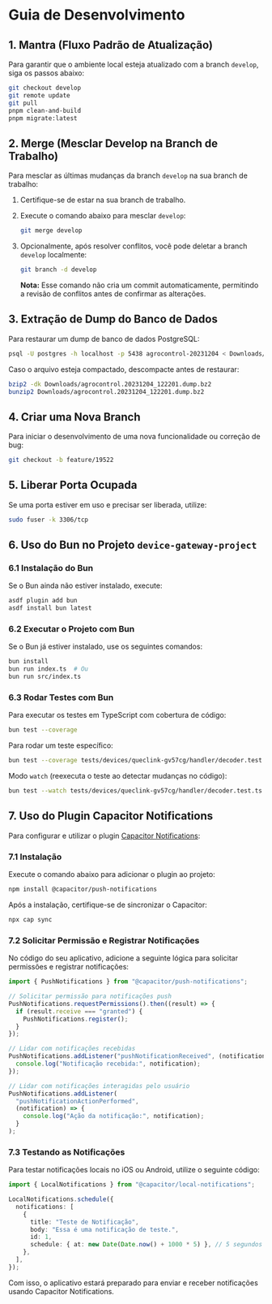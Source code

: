 # Guia de Desenvolvimento

## 1. Mantra (Fluxo Padrão de Atualização)

Para garantir que o ambiente local esteja atualizado com a branch `develop`, siga os passos abaixo:

```bash
git checkout develop
git remote update
git pull
pnpm clean-and-build
pnpm migrate:latest
```

## 2. Merge (Mesclar Develop na Branch de Trabalho)

Para mesclar as últimas mudanças da branch `develop` na sua branch de trabalho:

1. Certifique-se de estar na sua branch de trabalho.
2. Execute o comando abaixo para mesclar `develop`:

   ```bash
   git merge develop
   ```

3. Opcionalmente, após resolver conflitos, você pode deletar a branch `develop` localmente:

   ```bash
   git branch -d develop
   ```

   **Nota:** Esse comando não cria um commit automaticamente, permitindo a revisão de conflitos antes de confirmar as alterações.

## 3. Extração de Dump do Banco de Dados

Para restaurar um dump de banco de dados PostgreSQL:

```bash
psql -U postgres -h localhost -p 5438 agrocontrol-20231204 < Downloads/agrocontrol.20231204_122201.dump
```

Caso o arquivo esteja compactado, descompacte antes de restaurar:

```bash
bzip2 -dk Downloads/agrocontrol.20231204_122201.dump.bz2
bunzip2 Downloads/agrocontrol.20231204_122201.dump.bz2
```

## 4. Criar uma Nova Branch

Para iniciar o desenvolvimento de uma nova funcionalidade ou correção de bug:

```bash
git checkout -b feature/19522
```

## 5. Liberar Porta Ocupada

Se uma porta estiver em uso e precisar ser liberada, utilize:

```bash
sudo fuser -k 3306/tcp
```

## 6. Uso do Bun no Projeto `device-gateway-project`

### 6.1 Instalação do Bun

Se o Bun ainda não estiver instalado, execute:

```bash
asdf plugin add bun
asdf install bun latest
```

### 6.2 Executar o Projeto com Bun

Se o Bun já estiver instalado, use os seguintes comandos:

```bash
bun install
bun run index.ts  # Ou
bun run src/index.ts
```

### 6.3 Rodar Testes com Bun

Para executar os testes em TypeScript com cobertura de código:

```bash
bun test --coverage
```

Para rodar um teste específico:

```bash
bun test --coverage tests/devices/queclink-gv57cg/handler/decoder.test.ts
```

Modo `watch` (reexecuta o teste ao detectar mudanças no código):

```bash
bun test --watch tests/devices/queclink-gv57cg/handler/decoder.test.ts
```

## 7. Uso do Plugin Capacitor Notifications

Para configurar e utilizar o plugin [Capacitor Notifications](https://capacitorjs.com/docs/apis/push-notifications):

### 7.1 Instalação

Execute o comando abaixo para adicionar o plugin ao projeto:

```bash
npm install @capacitor/push-notifications
```

Após a instalação, certifique-se de sincronizar o Capacitor:

```bash
npx cap sync
```

### 7.2 Solicitar Permissão e Registrar Notificações

No código do seu aplicativo, adicione a seguinte lógica para solicitar permissões e registrar notificações:

```typescript
import { PushNotifications } from "@capacitor/push-notifications";

// Solicitar permissão para notificações push
PushNotifications.requestPermissions().then((result) => {
  if (result.receive === "granted") {
    PushNotifications.register();
  }
});

// Lidar com notificações recebidas
PushNotifications.addListener("pushNotificationReceived", (notification) => {
  console.log("Notificação recebida:", notification);
});

// Lidar com notificações interagidas pelo usuário
PushNotifications.addListener(
  "pushNotificationActionPerformed",
  (notification) => {
    console.log("Ação da notificação:", notification);
  }
);
```

### 7.3 Testando as Notificações

Para testar notificações locais no iOS ou Android, utilize o seguinte código:

```typescript
import { LocalNotifications } from "@capacitor/local-notifications";

LocalNotifications.schedule({
  notifications: [
    {
      title: "Teste de Notificação",
      body: "Essa é uma notificação de teste.",
      id: 1,
      schedule: { at: new Date(Date.now() + 1000 * 5) }, // 5 segundos
    },
  ],
});
```

Com isso, o aplicativo estará preparado para enviar e receber notificações usando Capacitor Notifications.
